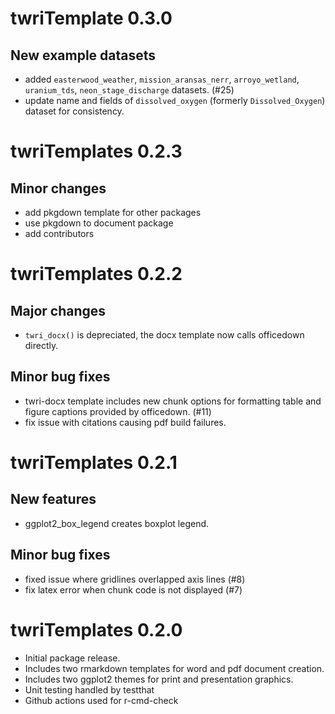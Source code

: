 # twriTemplate 0.3.0

## New example datasets

* added `easterwood_weather`, `mission_aransas_nerr`, `arroyo_wetland`, `uranium_tds`, `neon_stage_discharge` datasets. (#25)
* update name and fields of `dissolved_oxygen` (formerly `Dissolved_Oxygen`) dataset for consistency.

# twriTemplates 0.2.3

## Minor changes

* add pkgdown template for other packages
* use pkgdown to document package
* add contributors

# twriTemplates 0.2.2

## Major changes

* `twri_docx()` is depreciated, the docx template now calls officedown directly.

## Minor bug fixes

* twri-docx template includes new chunk options for formatting table and figure 
captions provided by officedown. (#11)
* fix issue with citations causing pdf build failures.

# twriTemplates 0.2.1

## New features

* ggplot2_box_legend creates boxplot legend.

## Minor bug fixes

* fixed issue where gridlines overlapped axis lines (#8)
* fix latex error when chunk code is not displayed (#7)


# twriTemplates 0.2.0

* Initial package release.
* Includes two rmarkdown templates for word and pdf document creation.
* Includes two ggplot2 themes for print and presentation graphics.
* Unit testing handled by testthat
* Github actions used for r-cmd-check

